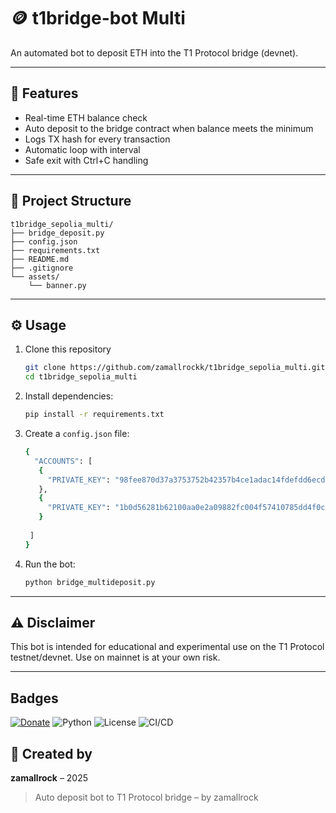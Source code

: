 # 🪙 t1bridge-bot Multi 

An automated bot to deposit ETH into the T1 Protocol bridge (devnet).

---

## 🚀 Features
- Real-time ETH balance check
- Auto deposit to the bridge contract when balance meets the minimum
- Logs TX hash for every transaction
- Automatic loop with interval
- Safe exit with Ctrl+C handling

---

## 📁 Project Structure
```
t1bridge_sepolia_multi/
├── bridge_deposit.py        
├── config.json              
├── requirements.txt        
├── README.md                
├── .gitignore               
└── assets/
    └── banner.py            
```

---

## ⚙️ Usage
1. Clone this repository
   ```bash
   git clone https://github.com/zamallrockk/t1bridge_sepolia_multi.git
   cd t1bridge_sepolia_multi
2. Install dependencies:
   ```bash
   pip install -r requirements.txt
   ```
3. Create a `config.json` file:
   ```bash
   {
     "ACCOUNTS": [
      {
        "PRIVATE_KEY": "98fee870d37a3753752b42357b4ce1adac14fdefdd6ecd500d33731b1bb8068b"
      },
      {
        "PRIVATE_KEY": "1b0d56281b62100aa0e2a09882fc004f57410785dd4f0c1d56889427c4e05167"
      }
      
    ]
   }

   
   ```
4. Run the bot:
   ```bash
   python bridge_multideposit.py
   ```

---

## ⚠️ Disclaimer
This bot is intended for educational and experimental use on the T1 Protocol testnet/devnet. Use on mainnet is at your own risk.

---
## Badges

[![Donate](https://img.shields.io/badge/Buy_Me_a_Coffee-ko--fi-FF5E5B?logo=ko-fi&logoColor=white&style=flat-square)](https://ko-fi.com/zamallrock)
![Python](https://img.shields.io/badge/Python-3.10+-blue)
![License](https://img.shields.io/badge/license-MIT-green)
![CI/CD](https://github.com/zamallrockk/soneiumswap-bot/actions/workflows/python-ci.yml/badge.svg)

## 🧠 Created by
**zamallrock** – 2025

> Auto deposit bot to T1 Protocol bridge – by zamallrock

